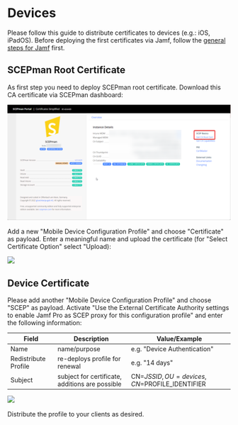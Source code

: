 # Devices

Please follow this guide to distribute certificates to devices (e.g.: iOS, iPadOS). Before deploying the first certificates via Jamf, follow the [general steps for Jamf](general.md) first.

## SCEPman Root Certificate

As first step you need to deploy SCEPman root certificate. Download this CA certificate via SCEPman dashboard:

![](<../../.gitbook/assets/image-1 (3).png>)

Add a new "Mobile Device Configuration Profile" and choose "Certificate" as payload. Enter a meaningful name and upload the certificate (for "Select Certificate Option" select "Upload):

![](<../../.gitbook/assets/image (25).png>)

## Device Certificate

Please add another "Mobile Device Configuration Profile" and choose "SCEP" as payload. Activate "Use the External Certificate Authority settings to enable Jamf Pro as SCEP proxy for this configuration profile" and enter the following information:

| Field                | Description                                     | Value/Example                                |
| -------------------- | ----------------------------------------------- | -------------------------------------------- |
| Name                 | name/purpose                                    | e.g. "Device Authentication"                 |
| Redistribute Profile | re-deploys profile for renewal                  | e.g. "14 days"                               |
| Subject              | subject for certificate, additions are possible | CN=$JSSID,OU=devices,CN=$PROFILE\_IDENTIFIER |

![](<../../.gitbook/assets/image (28).png>)

Distribute the profile to your clients as desired.
